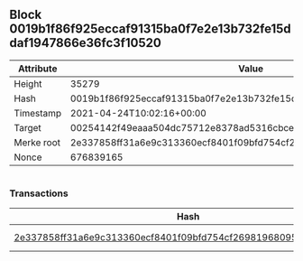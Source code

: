 ## Block 0019b1f86f925eccaf91315ba0f7e2e13b732fe15ddaf1947866e36fc3f10520

Attribute | Value
--- | ---
Height | 35279
Hash | 0019b1f86f925eccaf91315ba0f7e2e13b732fe15ddaf1947866e36fc3f10520
Timestamp | 2021-04-24T10:02:16+00:00
Target | 00254142f49eaaa504dc75712e8378ad5316cbcead634704b3734b6271167cc4
Merke root | 2e337858ff31a6e9c313360ecf8401f09bfd754cf269819680952af16ec72d88
Nonce | 676839165

```

```

### Transactions

Hash | Amount
--- | ---
[2e337858ff31a6e9c313360ecf8401f09bfd754cf269819680952af16ec72d88](2e337858ff31a6e9c313360ecf8401f09bfd754cf269819680952af16ec72d88.md) | 10.00000000 SKEPTI 
